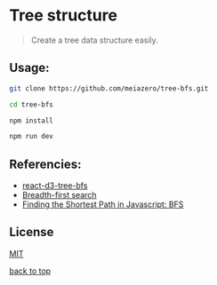 # Tree structure
> Create a tree data structure easily. 

## Usage:
```bash 
git clone https://github.com/meiazero/tree-bfs.git
```
```bash
cd tree-bfs
```
```bash
npm install
```
```bash
npm run dev
```

## Referencies: 
- [react-d3-tree-bfs](https://github.com/jonasgroendahl/react-d3-tree-bfs)
- [Breadth-first search](https://en.wikipedia.org/wiki/Breadth-first_search)
- [Finding the Shortest Path in Javascript: BFS](https://levelup.gitconnected.com/finding-the-shortest-path-in-javascript-pt-1-breadth-first-search-67ae4653dbec)

## License
[MIT](LICENSE)

[back to top](#tree-structure)